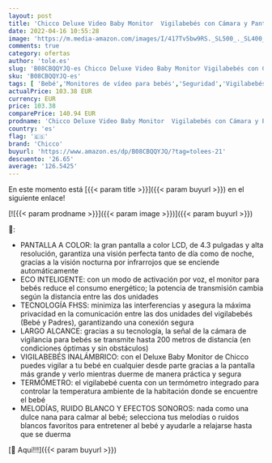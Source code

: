 ```yaml
---
layout: post
title: 'Chicco Deluxe Video Baby Monitor  Vigilabebés con Cámara y Pantalla a Color LCD de 4.3"  Alcance de 200 m  Visión Nocturna  Termómetro  Melodías  Ruido Blanco y Batería de Larga Duración'
date: 2022-04-16 10:55:28
image: 'https://m.media-amazon.com/images/I/417Tv5bw9RS._SL500_._SL400_.jpg'
comments: true
category: ofertas
author: 'tole.es'
slug: 'B08CBQQYJQ-es Chicco Deluxe Video Baby Monitor Vigilabebés con Cámara y...'
sku: 'B08CBQQYJQ-es'
tags: [ 'Bebé','Monitores de vídeo para bebés','Seguridad','Vigilabebés','chicco','vigilabebés','🇪🇸', ]
actualPrice: 103.38 EUR
currency: EUR
price: 103.38
comparePrice: 140.94 EUR
prodname: 'Chicco Deluxe Video Baby Monitor  Vigilabebés con Cámara y Pantalla a Color LCD de 4.3"  Alcance de 200 m  Visión Nocturna  Termómetro  Melodías  Ruido Blanco y Batería de Larga Duración'
country: 'es'
flag: '🇪🇸'
brand: 'Chicco'
buyurl: 'https://www.amazon.es/dp/B08CBQQYJQ/?tag=tolees-21'
descuento: '26.65'
average: '126.5425'
---
```


En este momento está [{{< param title >}}]({{< param buyurl >}}) en el siguiente enlace!

[![{{< param prodname >}}]({{< param image >}})]({{< param buyurl >}})

🔎:

- PANTALLA A COLOR: la gran pantalla a color LCD, de 4.3 pulgadas y alta resolución, garantiza una visión perfecta tanto de día como de noche, gracias a la visión nocturna por infrarrojos que se enciende automáticamente
- ECO INTELIGENTE: con un modo de activación por voz, el monitor para bebés reduce el consumo energético; la potencia de transmisión cambia según la distancia entre las dos unidades
- TECNOLOGÍA FHSS: minimiza las interferencias y asegura la máxima privacidad en la comunicación entre las dos unidades del vigilabebés (Bebé y Padres), garantizando una conexión segura
- LARGO ALCANCE: gracias a su tecnología, la señal de la cámara de vigilancia para bebés se transmite hasta 200 metros de distancia (en condiciones óptimas y sin obstáculos)
- VIGILABEBÉS INALÁMBRICO: con el Deluxe Baby Monitor de Chicco puedes vigilar a tu bebé en cualquier desde parte gracias a la pantalla más grande y verlo mientras duerme de manera práctica y segura
- TERMÓMETRO: el vigilabebé cuenta con un termómetro integrado para controlar la temperatura ambiente de la habitación donde se encuentre el bebé
- MELODÍAS, RUIDO BLANCO Y EFECTOS SONOROS: nada como una dulce nana para calmar al bebé; selecciona tus melodías o ruidos blancos favoritos para entretener al bebé y ayudarle a relajarse hasta que se duerma

[🛒 Aquí!!!]({{< param buyurl >}})
